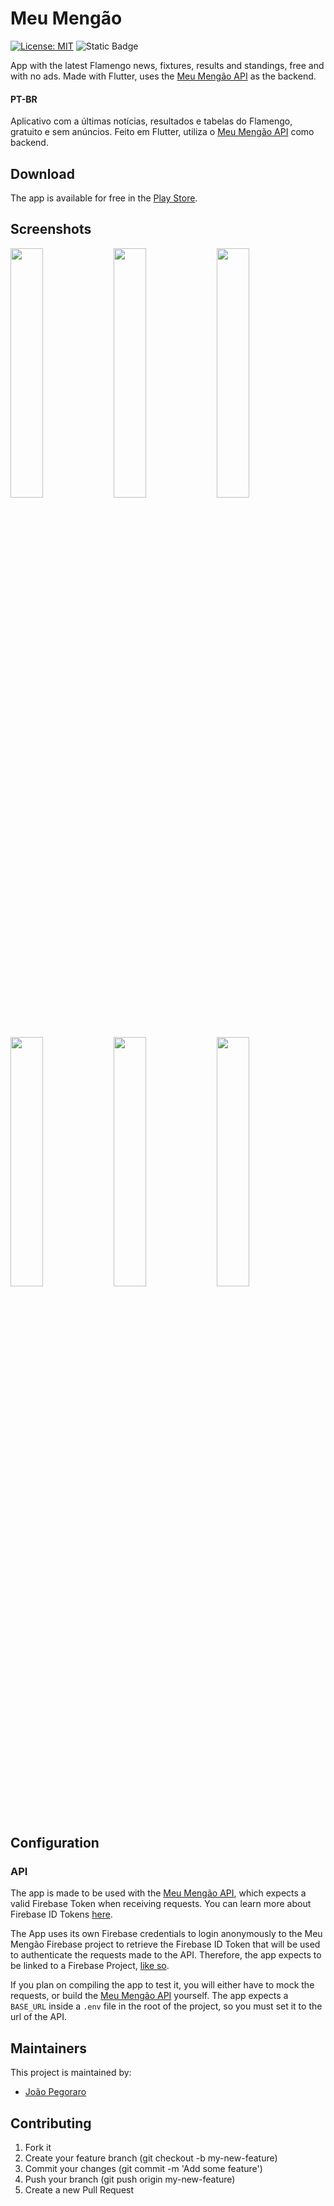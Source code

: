 # Meu Mengão
[![License: MIT](https://img.shields.io/badge/License-MIT-red.svg)](https://opensource.org/licenses/MIT)
![Static Badge](https://img.shields.io/badge/Download%20in%20Play%20Store?style=social&logo=googleplay&link=https%3A%2F%2Fplay.google.com%2Fstore%2Fapps%2Fdetails%3Fid%3Dcom.joaopegoraro.meu_mengao)


App with the latest Flamengo news, fixtures, results and standings, free and 
with no ads.
Made with Flutter, uses the 
[Meu Mengão API](https://github.com/joaopegoraro/meu-mengao-api) as the backend.

#### PT-BR
Aplicativo com a últimas notícias, resultados e tabelas do Flamengo, 
gratuito e sem anúncios.
Feito em Flutter, utiliza o 
[Meu Mengão API](https://github.com/joaopegoraro/meu-mengao-api) como backend.

## Download
The app is available for free in the 
[Play Store](https://play.google.com/store/apps/details?id=com.joaopegoraro.meu_mengao).

## Screenshots
<p float="left">
  <img src="./screenshots/Screenshot1.jpeg?raw=true" width="32%" />
  <img src="./screenshots/Screenshot2.jpeg?raw=true" width="32%" />
  <img src="./screenshots/Screenshot3.jpeg?raw=true" width="32%" />
</p>
<p float="left">
  <img src="./screenshots/Screenshot4.jpeg?raw=true" width="32%" />
  <img src="./screenshots/Screenshot5.jpeg?raw=true" width="32%" />
  <img src="./screenshots/Screenshot6.jpeg?raw=true" width="32%" />
</p>

## Configuration
### API

The app is made to be used with the 
[Meu Mengão API](https://github.com/joaopegoraro/meu-mengao-api), which 
expects a valid Firebase Token when receiving requests. You can learn 
more about Firebase ID Tokens 
[here](https://firebase.google.com/docs/auth/admin/verify-id-tokens#retrieve_id_tokens_on_clients).

The App uses its own Firebase credentials to login anonymously to the 
Meu Mengão Firebase project to retrieve the Firebase ID Token that will 
be used to authenticate the requests made to the API. Therefore, the app 
expects to be linked to a Firebase Project, 
[like so](https://firebase.google.com/docs/flutter/setup).

If you plan on compiling the app to test it, you will either have to mock 
the requests, or build the 
[Meu Mengão API](https://github.com/joaopegoraro/meu-mengao-api) yourself.
The app expects a `BASE_URL` inside a `.env` file in the root of the project, 
so you must set it to the url of the API.


## Maintainers
This project is maintained by:
* [João Pegoraro](http://github.com/hahmraro)

## Contributing

1. Fork it
2. Create your feature branch (git checkout -b my-new-feature)
3. Commit your changes (git commit -m 'Add some feature')
4. Push your branch (git push origin my-new-feature)
5. Create a new Pull Request
